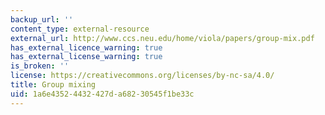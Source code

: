```yaml
---
backup_url: ''
content_type: external-resource
external_url: http://www.ccs.neu.edu/home/viola/papers/group-mix.pdf
has_external_licence_warning: true
has_external_license_warning: true
is_broken: ''
license: https://creativecommons.org/licenses/by-nc-sa/4.0/
title: Group mixing
uid: 1a6e4352-4432-427d-a682-30545f1be33c
---
```

